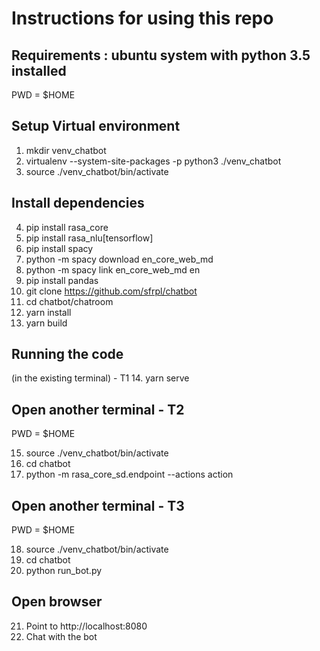  
# Instructions for using this repo

## Requirements : ubuntu system with python 3.5 installed

PWD = $HOME

## Setup Virtual environment

1. mkdir venv_chatbot 
2. virtualenv --system-site-packages -p python3 ./venv_chatbot
3. source ./venv_chatbot/bin/activate

## Install dependencies

4. pip install rasa_core
5. pip install rasa_nlu[tensorflow]
6. pip install spacy
7. python -m spacy download en_core_web_md
8. python -m spacy link en_core_web_md en
9. pip install pandas
10. git clone https://github.com/sfrpl/chatbot
11. cd chatbot/chatroom
12. yarn install
13. yarn build

## Running the code
(in the existing terminal) - T1
14. yarn serve

## Open another terminal - T2
PWD = $HOME

15. source ./venv_chatbot/bin/activate
16. cd chatbot
17. python -m rasa_core_sd.endpoint --actions action

## Open another terminal - T3
PWD = $HOME

18. source ./venv_chatbot/bin/activate
19. cd chatbot
20. python run_bot.py

## Open browser

21. Point to http://localhost:8080
22. Chat with the bot



    

    


